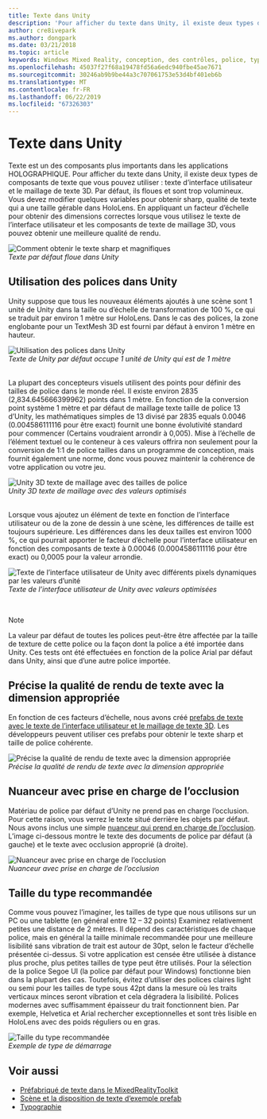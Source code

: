 ```yaml
---
title: Texte dans Unity
description: 'Pour afficher du texte dans Unity, il existe deux types de composants de texte que vous pouvez utiliser : texte d’interface utilisateur et le maillage de texte 3D.'
author: cre8ivepark
ms.author: dongpark
ms.date: 03/21/2018
ms.topic: article
keywords: Windows Mixed Reality, conception, des contrôles, police, typographie, l’interface utilisateur, l’expérience utilisateur
ms.openlocfilehash: 45037f27f68a19478fd56a6edc940fbe45ae7671
ms.sourcegitcommit: 30246ab9b9be44a3c707061753e53d4bf401eb6b
ms.translationtype: MT
ms.contentlocale: fr-FR
ms.lasthandoff: 06/22/2019
ms.locfileid: "67326303"
---
```

# <a name="text-in-unity"></a>Texte dans Unity

Texte est un des composants plus importants dans les applications HOLOGRAPHIQUE. Pour afficher du texte dans Unity, il existe deux types de composants de texte que vous pouvez utiliser : texte d’interface utilisateur et le maillage de texte 3D. Par défaut, ils floues et sont trop volumineux. Vous devez modifier quelques variables pour obtenir sharp, qualité de texte qui a une taille gérable dans HoloLens. En appliquant un facteur d’échelle pour obtenir des dimensions correctes lorsque vous utilisez le texte de l’interface utilisateur et les composants de texte de maillage 3D, vous pouvez obtenir une meilleure qualité de rendu.

![Comment obtenir le texte sharp et magnifiques](images/hug-text-02-640px.png)<br>
*Texte par défaut floue dans Unity*

## <a name="working-with-fonts-in-unity"></a>Utilisation des polices dans Unity

Unity suppose que tous les nouveaux éléments ajoutés à une scène sont 1 unité de Unity dans la taille ou d’échelle de transformation de 100 %, ce qui se traduit par environ 1 mètre sur HoloLens. Dans le cas des polices, la zone englobante pour un TextMesh 3D est fourni par défaut à environ 1 mètre en hauteur.

![Utilisation des polices dans Unity](images/640px-hug-text-03.png)<br>
*Texte de Unity par défaut occupe 1 unité de Unity qui est de 1 mètre*

<br>
La plupart des concepteurs visuels utilisent des points pour définir des tailles de police dans le monde réel. Il existe environ 2835 (2,834.645666399962) points dans 1 mètre. En fonction de la conversion point système 1 mètre et par défaut de maillage texte taille de police 13 d’Unity, les mathématiques simples de 13 divisé par 2835 equals 0.0046 (0.004586111116 pour être exact) fournit une bonne évolutivité standard pour commencer (Certains voudraient arrondir à 0,005). Mise à l’échelle de l’élément textuel ou le conteneur à ces valeurs offrira non seulement pour la conversion de 1:1 de police tailles dans un programme de conception, mais fournit également une norme, donc vous pouvez maintenir la cohérence de votre application ou votre jeu.

![Unity 3D texte de maillage avec des tailles de police](images/hug-text-05-1000px.png)<br>
*Unity 3D texte de maillage avec des valeurs optimisés*

<br>
Lorsque vous ajoutez un élément de texte en fonction de l’interface utilisateur ou de la zone de dessin à une scène, les différences de taille est toujours supérieure. Les différences dans les deux tailles est environ 1000 %, ce qui pourrait apporter le facteur d’échelle pour l’interface utilisateur en fonction des composants de texte à 0.00046 (0.0004586111116 pour être exact) ou 0,0005 pour la valeur arrondie.

![Texte de l’interface utilisateur de Unity avec différents pixels dynamiques par les valeurs d’unité](images/hug-text-04-1000px.png)<br>
*Texte de l’interface utilisateur de Unity avec valeurs optimisées*

<br>

>[!NOTE]
>La valeur par défaut de toutes les polices peut-être être affectée par la taille de texture de cette police ou la façon dont la police a été importée dans Unity. Ces tests ont été effectuées en fonction de la police Arial par défaut dans Unity, ainsi que d’une autre police importée.

## <a name="sharp-text-rendering-quality-with-proper-dimension"></a>Précise la qualité de rendu de texte avec la dimension appropriée

En fonction de ces facteurs d’échelle, nous avons créé [prefabs de texte avec le texte de l’interface utilisateur et le maillage de texte 3D](https://github.com/microsoft/MixedRealityToolkit-Unity/tree/mrtk_development/Assets/MixedRealityToolkit.SDK/StandardAssets/Prefabs/Text). Les développeurs peuvent utiliser ces prefabs pour obtenir le texte sharp et taille de police cohérente.

![Précise la qualité de rendu de texte avec la dimension appropriée](images/hug-text-06-1000px.png)<br>
*Précise la qualité de rendu de texte avec la dimension appropriée*

## <a name="shader-with-occlusion-support"></a>Nuanceur avec prise en charge de l’occlusion

Matériau de police par défaut d’Unity ne prend pas en charge l’occlusion. Pour cette raison, vous verrez le texte situé derrière les objets par défaut. Nous avons inclus une simple [nuanceur qui prend en charge de l’occlusion](https://github.com/Microsoft/MixedRealityToolkit-Unity/tree/htk_release/Assets/HoloToolkit/UX/Shaders). L’image ci-dessous montre le texte des documents de police par défaut (à gauche) et le texte avec occlusion approprié (à droite).

![Nuanceur avec prise en charge de l’occlusion](images/hug-text-07-1000px.png)<br>
*Nuanceur avec prise en charge de l’occlusion*

## <a name="recommended-type-size"></a>Taille du type recommandée

Comme vous pouvez l’imaginer, les tailles de type que nous utilisons sur un PC ou une tablette (en général entre 12 – 32 points) Examinez relativement petites une distance de 2 mètres. Il dépend des caractéristiques de chaque police, mais en général la taille minimale recommandée pour une meilleure lisibilité sans vibration de trait est autour de 30pt, selon le facteur d’échelle présentée ci-dessus. Si votre application est censée être utilisée à distance plus proche, plus petites tailles de type peut être utilisés. Pour la sélection de la police Segoe UI (la police par défaut pour Windows) fonctionne bien dans la plupart des cas. Toutefois, évitez d’utiliser des polices claires light ou semi pour les tailles de type sous 42pt dans la mesure où les traits verticaux minces seront vibration et cela dégradera la lisibilité. Polices modernes avec suffisamment épaisseur du trait fonctionnent bien. Par exemple, Helvetica et Arial rechercher exceptionnelles et sont très lisible en HoloLens avec des poids réguliers ou en gras.

![Taille du type recommandée](images/hug-text-08-1000px.png)<br>
*Exemple de type de démarrage*

## <a name="see-also"></a>Voir aussi

* [Préfabriqué de texte dans le MixedRealityToolkit](https://github.com/Microsoft/MixedRealityToolkit-Unity/tree/htk_release/Assets/HoloToolkit/UX/Prefabs)
* [Scène et la disposition de texte d’exemple prefab](https://github.com/Microsoft/MixedRealityToolkit-Unity/tree/htk_release/Assets/HoloToolkit-Examples/UX/Scenes)
* [Typographie](typography.md)

 
